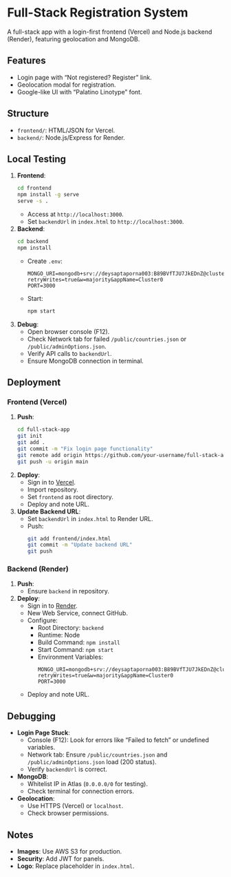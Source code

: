 # Full-Stack Registration System

A full-stack app with a login-first frontend (Vercel) and Node.js backend (Render), featuring geolocation and MongoDB.

## Features
- Login page with “Not registered? Register” link.
- Geolocation modal for registration.
- Google-like UI with “Palatino Linotype” font.

## Structure
- `frontend/`: HTML/JSON for Vercel.
- `backend/`: Node.js/Express for Render.

## Local Testing
1. **Frontend**:
   ```bash
   cd frontend
   npm install -g serve
   serve -s .
   ```
   - Access at `http://localhost:3000`.
   - Set `backendUrl` in `index.html` to `http://localhost:3000`.
2. **Backend**:
   ```bash
   cd backend
   npm install
   ```
   - Create `.env`:
     ```plaintext
     MONGO_URI=mongodb+srv://deysaptaporna003:B89BVfTJU7JkEDnZ@cluster0.4gnaegm.mongodb.net/?retryWrites=true&w=majority&appName=Cluster0
     PORT=3000
     ```
   - Start:
     ```bash
     npm start
     ```
3. **Debug**:
   - Open browser console (F12).
   - Check Network tab for failed `/public/countries.json` or `/public/adminOptions.json`.
   - Verify API calls to `backendUrl`.
   - Ensure MongoDB connection in terminal.

## Deployment
### Frontend (Vercel)
1. **Push**:
   ```bash
   cd full-stack-app
   git init
   git add .
   git commit -m "Fix login page functionality"
   git remote add origin https://github.com/your-username/full-stack-app.git
   git push -u origin main
   ```
2. **Deploy**:
   - Sign in to [Vercel](https://vercel.com).
   - Import repository.
   - Set `frontend` as root directory.
   - Deploy and note URL.
3. **Update Backend URL**:
   - Set `backendUrl` in `index.html` to Render URL.
   - Push:
     ```bash
     git add frontend/index.html
     git commit -m "Update backend URL"
     git push
     ```

### Backend (Render)
1. **Push**:
   - Ensure `backend` in repository.
2. **Deploy**:
   - Sign in to [Render](https://render.com).
   - New Web Service, connect GitHub.
   - Configure:
     - Root Directory: `backend`
     - Runtime: Node
     - Build Command: `npm install`
     - Start Command: `npm start`
     - Environment Variables:
       ```plaintext
       MONGO_URI=mongodb+srv://deysaptaporna003:B89BVfTJU7JkEDnZ@cluster0.4gnaegm.mongodb.net/?retryWrites=true&w=majority&appName=Cluster0
       PORT=3000
       ```
   - Deploy and note URL.

## Debugging
- **Login Page Stuck**:
  - Console (F12): Look for errors like “Failed to fetch” or undefined variables.
  - Network tab: Ensure `/public/countries.json` and `/public/adminOptions.json` load (200 status).
  - Verify `backendUrl` is correct.
- **MongoDB**:
  - Whitelist IP in Atlas (`0.0.0.0/0` for testing).
  - Check terminal for connection errors.
- **Geolocation**:
  - Use HTTPS (Vercel) or `localhost`.
  - Check browser permissions.

## Notes
- **Images**: Use AWS S3 for production.
- **Security**: Add JWT for panels.
- **Logo**: Replace placeholder in `index.html`.